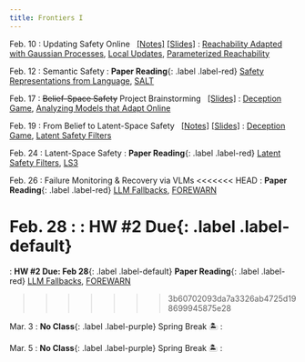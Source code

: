 ```yaml
---
title: Frontiers I 
---
```


Feb. 10
: Updating Safety Online  &nbsp; [[Notes]](./assets/pdfs/Lecture7_ssl_approx.pdf) [[Slides]](./assets/pdfs/Lecture7_online_updates.pdf)
  : [Reachability Adapted with Gaussian Processes](https://ieeexplore.ieee.org/stamp/stamp.jsp?arnumber=8493361), [Local Updates](https://arxiv.org/abs/1905.00532), [Parameterized Reachability](https://arxiv.org/pdf/2209.14976) 
  <!-- **HW #2 Out**{: .label .label-default} -->

Feb. 12
: Semantic Safety 
  : **Paper Reading**{: .label .label-red} [Safety Representations from Language](https://arxiv.org/abs/2409.14580), [SALT](https://arxiv.org/abs/2409.09883)

Feb. 17
: ~~Belief-Space Safety~~ Project Brainstorming &nbsp; [[Slides]](./assets/pdfs/Project-Brainstorming.pdf) 
  : [Deception Game](https://arxiv.org/abs/2309.01267), [Analyzing Models that Adapt Online](https://arxiv.org/abs/2103.05746)

Feb. 19
: From Belief to Latent-Space Safety &nbsp; [[Notes]](./assets/pdfs/KEN_lecture_notes.pdf) [[Slides]](./assets/pdfs/KEN_lecture_slides.pdf)
  : [Deception Game](https://arxiv.org/abs/2309.01267), [Latent Safety Filters](https://arxiv.org/abs/2502.00935)
  <!-- [TD-MPC](https://www.nicklashansen.com/td-mpc/) -->

Feb. 24
: Latent-Space Safety 
  : **Paper Reading**{: .label .label-red} [Latent Safety Filters](https://arxiv.org/abs/2502.00935), [LS3](https://arxiv.org/abs/2107.04775)

Feb. 26
: Failure Monitoring & Recovery via VLMs
<<<<<<< HEAD
  : **Paper Reading**{: .label .label-red} [LLM Fallbacks](https://arxiv.org/abs/2407.08735), [FOREWARN](https://arxiv.org/abs/2502.01828) 


Feb. 28
: 
  : **HW #2 Due**{: .label .label-default} 
=======
  : **HW #2 Due: Feb 28**{: .label .label-default} **Paper Reading**{: .label .label-red} [LLM Fallbacks](https://arxiv.org/abs/2407.08735), [FOREWARN](https://arxiv.org/abs/2502.01828) 
>>>>>>> 3b60702093da7a3326ab4725d198699945875e28


Mar. 3
: **No Class**{: .label .label-purple} Spring Break 🏝️
  : 


Mar. 5
: **No Class**{: .label .label-purple} Spring Break 🏝️
  : 
